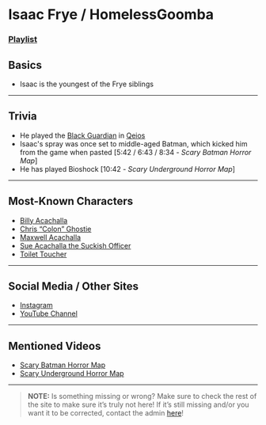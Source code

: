 # Isaac Frye / HomelessGoomba
### [Playlist](https://www.youtube.com/playlist?list=PLwljWXtmIKiT2CiL3mPL0IJQEaUG2MZ_f)

## Basics
- Isaac is the youngest of the Frye siblings

----

## Trivia
- He played the [Black Guardian](../5.Characters/Qeios_Characters.md) in [Qeios](../6.Series/Qeios.md)
- Isaac's spray was once set to middle-aged Batman, which kicked him from the game when pasted \[5:42 / 6:43 / 8:34 - *Scary Batman Horror Map*]
- He has played Bioshock \[10:42 - *Scary Underground Horror Map*]

----

## Most-Known Characters
- [Billy Acachalla](../5.Characters/Billy_Acachalla.md)
- [Chris “Colon” Ghostie](../5.Characters/Chris_Colon_Ghostie.md)
- [Maxwell Acachalla](../5.Characters/Maxwell_Acachalla.md)
- [Sue Acachalla the Suckish Officer](../5.Characters/Sue_Acachalla.md)
- [Toilet Toucher](../5.Characters/Toilet_Toucher.md)

----

## Social Media / Other Sites
- [Instagram](https://instagram.com/homelessgoombashelter?igshid=1njt88hj687g5)
- [YouTube Channel](https://m.youtube.com/user/IsaacFrye)

----

## Mentioned Videos
- [Scary Batman Horror Map](https://youtu.be/EB9US2_E0J8)
- [Scary Underground Horror Map](https://youtu.be/Hd_KT6KbnHI)

----

> **NOTE:** Is something missing or wrong? Make sure to check the rest of the site to make sure it’s truly not here! If it’s still missing and/or you want it to be corrected, contact the admin [here](../chapter_2.md)!